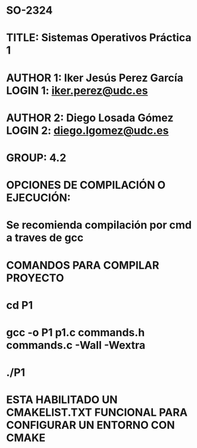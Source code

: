 # SO-2324
# TITLE: Sistemas Operativos Práctica 1
# AUTHOR 1: Iker Jesús Perez García  LOGIN 1: iker.perez@udc.es
# AUTHOR 2: Diego Losada  Gómez LOGIN 2: diego.lgomez@udc.es
# GROUP: 4.2


# OPCIONES DE COMPILACIÓN O EJECUCIÓN:
# Se recomienda compilación por cmd a traves de gcc

# COMANDOS PARA COMPILAR PROYECTO 

# cd P1 
# gcc -o P1 p1.c commands.h commands.c -Wall -Wextra
# ./P1 


# ESTA HABILITADO UN CMAKELIST.TXT FUNCIONAL PARA CONFIGURAR UN ENTORNO CON CMAKE 